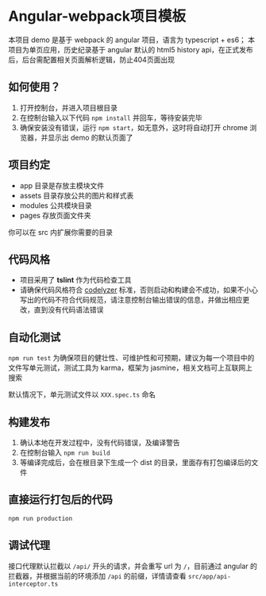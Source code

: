 # Angular-webpack项目模板

本项目 demo 是基于 webpack 的 angular 项目，语言为 typescript + es6； 
本项目为单页应用，历史纪录基于 angular 默认的 html5 history api，在正式发布后，后台需配置相关页面解析逻辑，防止404页面出现

## 如何使用？

1. 打开控制台，并进入项目根目录
2. 在控制台输入以下代码 `npm install` 并回车，等待安装完毕 
3. 确保安装没有错误，运行 `npm start`，如无意外，这时将自动打开 chrome 浏览器，并显示出 demo 的默认页面了

## 项目约定

+ app 目录是存放主模块文件
+ assets 目录存放公共的图片和样式表
+ modules 公共模块目录
+ pages 存放页面文件夹  

你可以在 src 内扩展你需要的目录

## 代码风格
+ 项目采用了 **tslint** 作为代码检查工具
+ 请确保代码风格符合 [codelyzer](https://angular.cn/docs/ts/latest/guide/style-guide.html) 标准，否则启动和构建会不成功，如果不小心写出的代码不符合代码规范，请注意控制台输出错误的信息，并做出相应更改，直到没有代码语法错误

## 自动化测试
`npm run test`
为确保项目的健壮性、可维护性和可预期，建议为每一个项目中的文件写单元测试，测试工具为 karma，框架为 jasmine，相关文档可上互联网上搜索  

默认情况下，单元测试文件以 `XXX.spec.ts` 命名

## 构建发布

1. 确认本地在开发过程中，没有代码错误，及编译警告
2. 在控制台输入 `npm run build`
3. 等编译完成后，会在根目录下生成一个 dist 的目录，里面存有打包编译后的文件

## 直接运行打包后的代码
```bash
npm run production
```

## 调试代理

接口代理默认拦截以 `/api/` 开头的请求，并会重写 url 为 `/`，目前通过 angular 的拦截器，并根据当前的环境添加 `/api` 的前缀，详情请查看 `src/app/api-interceptor.ts`



